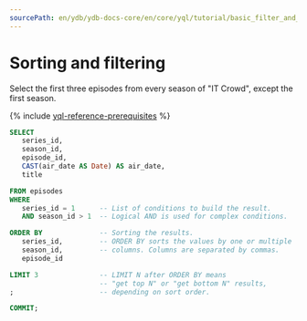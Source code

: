 ```yaml
---
sourcePath: en/ydb/ydb-docs-core/en/core/yql/tutorial/basic_filter_and_sort.md
---
```

# Sorting and filtering

Select the first three episodes from every season of "IT Crowd", except the first season.

{% include [yql-reference-prerequisites](_includes/yql_tutorial_prerequisites.md) %}

```sql
SELECT
   series_id,
   season_id,
   episode_id,
   CAST(air_date AS Date) AS air_date, 
   title

FROM episodes
WHERE
   series_id = 1      -- List of conditions to build the result.
   AND season_id > 1  -- Logical AND is used for complex conditions.

ORDER BY              -- Sorting the results.
   series_id,         -- ORDER BY sorts the values by one or multiple
   season_id,         -- columns. Columns are separated by commas.
   episode_id

LIMIT 3               -- LIMIT N after ORDER BY means
                      -- "get top N" or "get bottom N" results,
;                     -- depending on sort order.

COMMIT;
```

